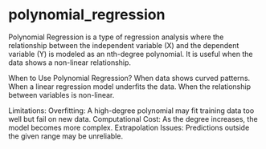 # polynomial_regression
Polynomial Regression is a type of regression analysis where the relationship between the independent variable (X) and the dependent variable (Y) is modeled as an nth-degree polynomial. It is useful when the data shows a non-linear relationship.

When to Use Polynomial Regression?
When data shows curved patterns.
When a linear regression model underfits the data.
When the relationship between variables is non-linear.

Limitations:
Overfitting: A high-degree polynomial may fit training data too well but fail on new data.
Computational Cost: As the degree increases, the model becomes more complex.
Extrapolation Issues: Predictions outside the given range may be unreliable.
